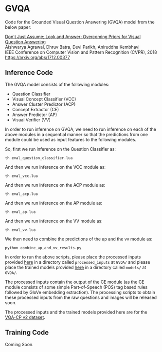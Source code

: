 # GVQA
Code for the Grounded Visual Question Answering (GVQA) model from the below paper:

[Don't Just Assume; Look and Answer: Overcoming Priors for Visual Question Answering](https://www.iro.umontreal.ca/~agrawal/vqa-cp/)  
Aishwarya Agrawal, Dhruv Batra, Devi Parikh, Aniruddha Kembhavi  
IEEE Conference on Computer Vision and Pattern Recognition (CVPR), 2018  
https://arxiv.org/abs/1712.00377

## Inference Code ##
The GVQA model consists of the following modules:
- Question Classifier
- Visual Concept Classifier (VCC)
- Answer Cluster Predictor (ACP)
- Concept Extractor (CE)
- Answer Predictor (AP)
- Visual Verifier (VV)

In order to run inference on GVQA, we need to run inference on each of the above modules in a sequential manner so that the predictions from one module could be used as input features to the following modules. 

So, first we run inference on the Question Classifier as:

```
th eval_question_classifier.lua
```

And then we run inference on the VCC module as:

```
th eval_vcc.lua
```

And then we run inference on the ACP module as:

```
th eval_acp.lua
```
And then we run inference on the AP module as:

```
th eval_ap.lua
```

And then we run inference on the VV module as:

```
th eval_vv.lua
```

We then need to combine the predictions of the ap and the vv module as:

```
python combine_ap_and_vv_results.py
```

In order to run the above scripts, please place the processed inputs provided [here](https://computing.ece.vt.edu/~aish/vqacp/code/processed_inputs/) in a directory called `processed_inputs` at `GVQA/` and please place the trained models provided [here](https://computing.ece.vt.edu/~aish/vqacp/code/models/) in a directory called `models/` at `GVQA/`.

The processed inputs contain the output of the CE module (as the CE module consists of some simple Part-of-Speech (POS) tag based rules followed by GloVe embedding extraction). The processing scripts to obtain these processed inputs from the raw questions and images will be released soon.

The processed inputs and the trained models provided here are for the [VQA-CP v2 dataset](https://www.iro.umontreal.ca/~agrawal/vqa-cp/).

## Training Code ##
Coming Soon.

